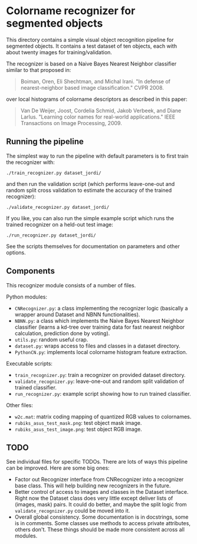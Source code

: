 # Colorname recognizer for segmented objects

This directory contains a simple visual object recognition pipeline
for segmented objects. It contains a test dataset of ten objects, each
with about twenty images for training/validation.

The recognizer is based on a Naive Bayes Nearest Neighbor classifier
similar to that proposed in:

> Boiman, Oren, Eli Shechtman, and Michal Irani. "In defense of
> nearest-neighbor based image classification." CVPR 2008.

over local histograms of colorname descriptors as described in this paper:

> Van De Weijer, Joost, Cordelia Schmid, Jakob Verbeek, and Diane
> Larlus. "Learning color names for real-world applications." IEEE
> Transactions on Image Processing, 2009.

## Running the pipeline

The simplest way to run the pipeline with default parameters is to
first train the recognizer with:

`./train_recognizer.py dataset_jordi/`

and then run the validation script (which performs leave-one-out and
random split cross validation to estimate the accuracy of the trained recognizer):
 
`./validate_recognizer.py dataset_jordi/`

If you like, you can also run the simple example script which runs the
trained recognizer on a held-out test image:

`./run_recognizer.py dataset_jordi/`

See the scripts themselves for documentation on parameters and other
options.

## Components

This recognizer module consists of a number of files.

Python modules:
* `CNRecognizer.py`: a class implementing the recognizer logic
  (basically a wrapper around Dataset and NBNN functionalities).
* `NBNN.py`: a class which implements the Naive Bayes Nearest Neighbor
  classifier (learns a kd-tree over training data for fast nearest
  neighbor calculation, prediction done by voting).
* `utils.py`: random useful crap.
* `dataset.py`: wraps access to files and classes in a dataset directory.
* `PythonCN.py`: implements local colorname histogram feature
  extraction.

Executable scripts:
* `train_recognizer.py`: train a recognizer on provided dataset directory.
* `validate_recognizer.py`: leave-one-out and random split validation
  of trained classifier.
* `run_recognizer.py`: example script showing how to run trained classifier.

Other files:
* `w2c.mat`: matrix coding mapping of quantized RGB values to
  colornames.
* `rubiks_asus_test_mask.png`: test object mask image.
* `rubiks_asus_test_image.png`: test object RGB image.

## TODO

See individual files for specific TODOs. There are lots of ways this
pipeline can be improved. Here are some big ones:

* Factor out Recognizer interface from CNRecognizer into a recognizer
  base class. This will help building new recognizers in the future.
* Better control of access to images and classes in the Dataset
  interface. Right now the Dataset class does very little except
  deliver lists of (images, mask) pairs. It could do better, and maybe
  the split logic from `validate_recognizer.py` could be moved into
  it.
* Overall global consistency. Some documentation is in docstrings,
  some is in comments. Some classes use methods to access private
  attributes, others don't. These things should be made more
  consistent across all modules.
